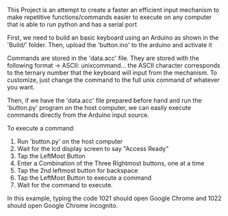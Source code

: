 This Project is an attempt to create a faster an efficient input mechanism
to make repetitive functions/commands easier to execute on any computer
that is able to run python and has a serial port

First, we need to build an basic keyboard using an Arduino as shown in 
the 'Build/' folder. Then, upload the 'button.ino' to the arduino and 
activate it

Commands are stored in the 'data.acc' file. They are stored with the following format
->      ASCII: unixcommand...
the ASCII character corresponds to the ternary number that the keyboard will input
from the mechanism. To customize, just change the command to the full unix command
of whatever you want.

Then, if we have the 'data.acc' file prepared before hand and run the 'button.py' 
program on the host computer, we can easily execute commands directly from the 
Arduino input source.

To execute a command:
1. Run 'button.py' on the host computer
2. Wait for the lcd display screen to say "Access Ready"
3. Tap the LeftMost Button
4. Enter a Combination of the Three Rightmost buttons, one at a time
5. Tap the 2nd leftmost button for backspace
6. Tap the LeftMost Button to execute a command
7. Wait for the command to execute.

In this example, typing the code 1021 should open Google Chrome 
and 1022 should open Google Chrome incognito.
